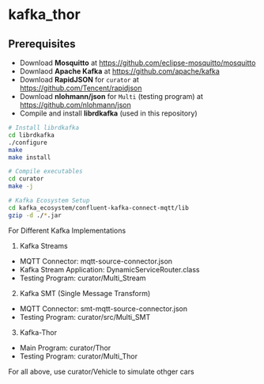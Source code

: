 # **kafka_thor**


## **Prerequisites**
- Download **Mosquitto** at https://github.com/eclipse-mosquitto/mosquitto
- Downlaod **Apache Kafka** at https://github.com/apache/kafka
- Download **RapidJSON** for `curator` at https://github.com/Tencent/rapidjson
- Download **nlohmann/json** for `Multi` (testing program) at https://github.com/nlohmann/json
- Compile and install **librdkafka** (used in this repository)

```bash
# Install librdkafka
cd librdkafka
./configure
make
make install

# Compile executables 
cd curator
make -j

# Kafka Ecosystem Setup
cd kafka_ecosystem/confluent-kafka-connect-mqtt/lib
gzip -d ./*.jar
```
For Different Kafka Implementations
1. Kafka Streams
 - MQTT Connector: mqtt-source-connector.json
 - Kafka Stream Application: DynamicServiceRouter.class
 - Testing Program: curator/Multi_Stream
2. Kafka SMT (Single Message Transform)
 - MQTT Connector: smt-mqtt-source-connector.json
 - Testing Program: curator/src/Multi_SMT
3. Kafka-Thor
 - Main Program: curator/Thor
 - Testing Program: curator/Multi_Thor

For all above, use curator/Vehicle to simulate othger cars
